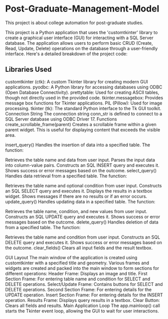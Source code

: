 # Post-Graduate-Management-Model

This project is about college automation for post-graduate studies.


This project is a Python application that uses the 'customtkinter' library to create a graphical user interface (GUI) for interacting with a SQL Server database. The application allows users to perform basic CRUD (Create, Read, Update, Delete) operations on the database through a user-friendly interface. Here's a detailed breakdown of the project code:

## Libraries Used
customtkinter (ctk): A custom Tkinter library for creating modern GUI applications.
pyodbc: A Python library for accessing databases using ODBC (Open Database Connectivity).
prettytable: Used for creating ASCII tables, though not directly used in the provided code.
tkinter.messagebox: Provides message box functions for Tkinter applications.
PIL (Pillow): Used for image processing.
tkinter (tk): The standard Python interface to the Tk GUI toolkit.
Connection String
The connection string conn_str is defined to connect to a SQL Server database using ODBC Driver 17.
Functions
create_scrollable_frame(parent)
Creates a scrollable frame within a given parent widget. This is useful for displaying content that exceeds the visible area.

insert_query()
Handles the insertion of data into a specified table. The function:

Retrieves the table name and data from user input.
Parses the input data into column-value pairs.
Constructs an SQL INSERT query and executes it.
Shows success or error messages based on the outcome.
select_query()
Handles data retrieval from a specified table. The function:

Retrieves the table name and optional condition from user input.
Constructs an SQL SELECT query and executes it.
Displays the results in a textbox widget.
Shows messages if there are no results or if an error occurs.
update_query()
Handles updating data in a specified table. The function:

Retrieves the table name, condition, and new values from user input.
Constructs an SQL UPDATE query and executes it.
Shows success or error messages based on the outcome.
delete_query()
Handles deletion of data from a specified table. The function:

Retrieves the table name and condition from user input.
Constructs an SQL DELETE query and executes it.
Shows success or error messages based on the outcome.
clear_fields()
Clears all input fields and the result textbox.

GUI Layout
The main window of the application is created using customtkinter with a specified title and geometry.
Various frames and widgets are created and packed into the main window to form sections for different operations:
Header Frame: Displays an image and title.
First Section Frame: For entering table name and condition for SELECT and DELETE operations.
Select/Update Frame: Contains buttons for SELECT and DELETE operations.
Second Section Frame: For entering details for the UPDATE operation.
Insert Section Frame: For entering details for the INSERT operation.
Results Frame: Displays query results in a textbox.
Clear Button: Clears all fields and results.
Main Application Loop
The app.mainloop() call starts the Tkinter event loop, allowing the GUI to wait for user interactions.
